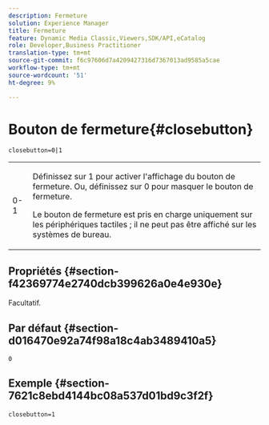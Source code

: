 ```yaml
---
description: Fermeture
solution: Experience Manager
title: Fermeture
feature: Dynamic Media Classic,Viewers,SDK/API,eCatalog
role: Developer,Business Practitioner
translation-type: tm+mt
source-git-commit: f6c97606d7a4209427316d7367013ad9585a5cae
workflow-type: tm+mt
source-wordcount: '51'
ht-degree: 9%

---
```



# Bouton de fermeture{#closebutton}

`closebutton=0|1`

<table id="table_9B98C97485DD4DEB8A6ECBCE8DF6B886"> 
 <tbody> 
  <tr> 
   <td colname="col1"> <p> <span class="codeph"> 0-1  </span> </p> </td> 
   <td colname="col2"> <p>Définissez sur <span class="codeph"> 1 </span> pour activer l'affichage du bouton de fermeture. Ou, définissez sur <span class="codeph"> 0 </span> pour masquer le bouton de fermeture. </p> <p>Le bouton de fermeture est pris en charge uniquement sur les périphériques tactiles ; il ne peut pas être affiché sur les systèmes de bureau. </p> </td> 
  </tr> 
 </tbody> 
</table>

## Propriétés {#section-f42369774e2740dcb399626a0e4e930e}

Facultatif.

## Par défaut {#section-d016470e92a74f98a18c4ab3489410a5}

`0`

## Exemple {#section-7621c8ebd4144bc08a537d01bd9c3f2f}

```
closebutton=1
```


